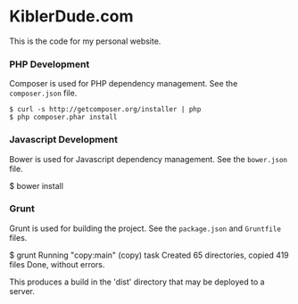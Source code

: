 KiblerDude.com
==============

This is the code for my personal website.

### PHP Development

Composer is used for PHP dependency management.  See the `composer.json` file.

	$ curl -s http://getcomposer.org/installer | php
	$ php composer.phar install

### Javascript Development

Bower is used for Javascript dependency management.  See the `bower.json` file.

  $ bower install

### Grunt

Grunt is used for building the project.  See the `package.json` and `Gruntfile` files.

  $ grunt
  Running "copy:main" (copy) task
  Created 65 directories, copied 419 files
  Done, without errors.

This produces a build in the 'dist' directory that may be deployed to a server.